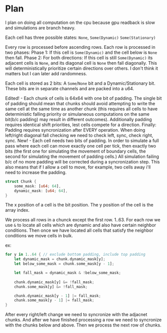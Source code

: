 # Plan
I plan on doing all computation on the cpu because gpu readback is slow and simulations are branch heavy.

Each cell has three possible states:
`None`,
`Some(Dynamic)`
`Some(Stationary)`

Every row is processed before ascending rows.
Each row is processed in two phases:
Phase 1:
If this cell is `Some(Dynamic)` and the cell below is `None` then fall.
Phase 2:
For both directions: If this cell is still `Some(Dynamic)` its adjacent cells is `None`, and its diagonal cell is `None` then fall diagonally. 
This will deterministically prioritize certain directions over others. I don't think it matters but I can later add randomness.

Each cell is stored as 2 bits: A `Some`/`None` bit and a Dynamic/Stationary bit. These bits are in separate channels and are packed into a u64.

Edited! - Each chunk of cells is 64x64 with one bit of padding. The single bit of padding should mean that chunks should avoid attempting to write the same cell at the same time as another chunk (this requires all cells to have deterministic falling priority or simulaneous computations on the same bit(b/c padding) may result in different outcomes). Additionally padding requires identical shift priorities, lest cells compete for a direction. Finally: Padding requires syncronization after EVERY operation. When doing left/right diagonal fall checking we need to check left, sync, check right, sync. 
New! - Each cell needs two bits of padding. In order to simulate a full pass where each cell can move exactly one cell per tick, then exactly two bits (the first one for simulating the movement of boundary cells, the second for simulating the movement of padding cells.) All simulation failing b/c of no more padding will be corrected during a syncronization step. This also means that if I allow a cell to move, for example, two cells away i'll need to increase the padding.


```rust
struct Chunk {
	some_mask: [u64; 64],
	dynamic_mask: [u64; 64],
}
```
The x position of a cell is the bit position. The y position of the cell is the array index.

We process all rows in a chunck except the first row. 1..63. 
For each row we use `&` to locate all cells which are dynamic and also have certain neighbor conditions.
Then once we have located all cells that satisfy the neighbor conditions we move cells in bulk.

ex:
```rust
for y in 1..64 { // exclude bottom padding, include top padding
	let dynamic_mask = chunk.dynamic_mask[y];
	let below_some_mask = chunk.some_mask[y - 1];

	let fall_mask = dynamic_mask & !below_some_mask;
	
	chunk.dynamic_mask[y] &= !fall_mask;
	chunk.some_mask[y] &= !fall_mask;

	chunk.dynamic_mask[y - 1] |= fall_mask;
	chunk.some_mask[y - 1] |= fall_mask;
}
```

After every right/left change we need to syncronize with the adjacnet chunks. And after we have finished processing a row we need to syncronize with the chunks below and above. Then we process the next row of chunks.
